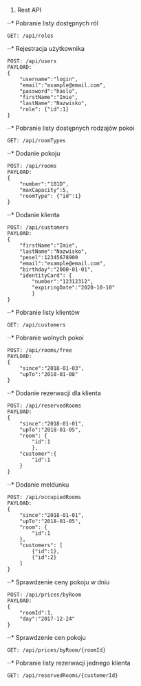 1. Rest API

⋅⋅* Pobranie listy dostępnych ról
```
GET: /api/roles
```

⋅⋅* Rejestracja użytkownika
```
POST: /api/users
PAYLOAD:
{
    "username":"login",
    "email":"example@email.com",
    "password":"haslo",
    "firstName":"Imie",
    "lastName":"Nazwisko",
    "role": {"id":1}
}
```
⋅⋅* Pobranie listy dostępnych rodzajów pokoi
```
GET: /api/roomTypes
```
⋅⋅* Dodanie pokoju
```
POST: /api/rooms
PAYLOAD:
{
    "number":"101D",
    "maxCapacity":5,
    "roomType": {"id":1}
}
```
⋅⋅* Dodanie klienta
```
POST: /api/customers
PAYLOAD:
{
    "firstName":"Imie",
    "lastName":"Nazwisko",
    "pesel":12345678900
    "email":"example@email.com",
    "birthday":"2000-01-01",
    "identityCard": {
        "number":"12312312",
        "expiringDate":"2020-10-10"
        }
}
```
⋅⋅* Pobranie listy klientów
```
GET: /api/customers
```

⋅⋅* Pobranie wolnych pokoi
```
POST: /api/rooms/free
PAYLOAD:
{
    "since":"2018-01-03",
    "upTo":"2018-01-08"
}
```

⋅⋅* Dodanie rezerwacji dla klienta
```
POST: /api/reservedRooms
PAYLOAD:
{
    "since":"2018-01-01",
    "upTo":"2018-01-05",
    "room": { 
        "id":1
        },
    "customer":{
        "id":1
    }
}
```
⋅⋅* Dodanie meldunku 
```
POST: /api/occupiedRooms
PAYLOAD:
{
    "since":"2018-01-01",
    "upTo":"2018-01-05",
    "room": { 
        "id":1
    },
    "customers": [
    	{"id":1},
    	{"id":2}
	]
}
```

⋅⋅* Sprawdzenie ceny pokoju w dniu
```
POST: /api/prices/byRoom
PAYLOAD:
{
    "roomId":1,
    "day":"2017-12-24"
}
```
⋅⋅* Sprawdzenie cen pokoju
```
GET: /api/prices/byRoom/{roomId}
```

⋅⋅* Pobranie listy rezerwacji jednego klienta
```
GET: /api/reservedRooms/{customerId}
```
